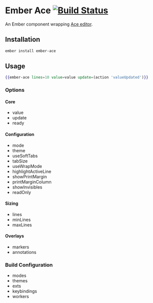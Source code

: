 # Ember Ace [![Build Status](https://travis-ci.org/dfreeman/ember-ace.svg?branch=master)](https://travis-ci.org/dfreeman/ember-ace)

An Ember component wrapping [Ace editor](https://ace.c9.io).

## Installation

```bash
ember install ember-ace
```

## Usage

```hbs
{{ember-ace lines=10 value=value update=(action 'valueUpdated')}}
```

### Options

#### Core
 - value
 - update
 - ready

#### Configuration
 - mode
 - theme
 - useSoftTabs
 - tabSize
 - useWrapMode
 - highlightActiveLine
 - showPrintMargin
 - printMarginColumn
 - showInvisibles
 - readOnly

#### Sizing
 - lines
 - minLines
 - maxLines

#### Overlays
 - markers
 - annotations

### Build Configuration

 - modes
 - themes
 - exts
 - keybindings
 - workers
